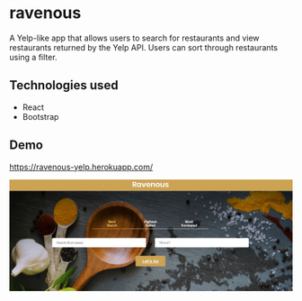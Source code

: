 # ravenous
A Yelp-like app that allows users to search for restaurants and view restaurants returned by the Yelp API. Users can sort through restaurants using a filter.  

## Technologies used
* React
* Bootstrap

## Demo 
https://ravenous-yelp.herokuapp.com/

![ravenous](public/images/ravenous.JPG)

